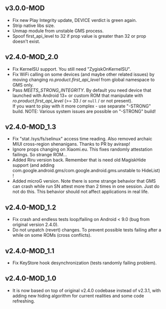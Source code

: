 ## v3.0.0-MOD

* Fix new Play Integrity update, DEVICE verdict is green again.
* Strip native libs size.
* Unmap module from unstable GMS process.
* Spoof first_api_level to 32 if prop value is greater than 32 or prop doesn't exist.

## v2.4.0-MOD_2.0
* Fix KernelSU support. You still need "ZygiskOnKernelSU".
* Fix WiFi calling on some devices (and maybe other related issues) by moving changing *ro.product.first_api_level* from global namespace to GMS only.
* Pass *MEETS_STRONG_INTEGRITY*. By default you need device that launched with Android 13+ or custom ROM that manipulate with *ro.product.first_api_level* (>= 33 / or `null` / or not present).<br/>If you want to play with it more complex - use separate "-STRONG" build. NOTE: Various system issues are possible on "-STRONG" build!

## v2.4.0-MOD_1.3

* Fix "stat /sys/fs/selinux" access time reading. Also removed archaic MIUI cross-region shenanigans. Thanks to PR by aviraxp!
* Ignore props changing on Xiaomi.eu. This fixes randomly attestation failings. So strange ROM...
* Added Riru version back. Remember that is need old MagiskHide support (and adding com.google.android.gms/com.google.android.gms.unstable to HideList) !
* Added microG version. Note there is some strange behavior that GMS can crash while run SN attest more than 2 times in one session. Just do not do this. This behavior should not affect applications in real life.

## v2.4.0-MOD_1.2

* Fix crash and endless tests loop/failing on Android < 9.0 (bug from original version 2.4.0).
* Do not unpatch (revert) changes. To prevent possible tests failing after a while on some ROMs (cross conflicts).

## v2.4.0-MOD_1.1

* Fix KeyStore hook desynchronization (tests randomly failing problem).

## v2.4.0-MOD_1.0

* It is now based on top of original v2.4.0 codebase instead of v2.3.1, with adding new hiding algorithm for current realities and some code refreshing.

